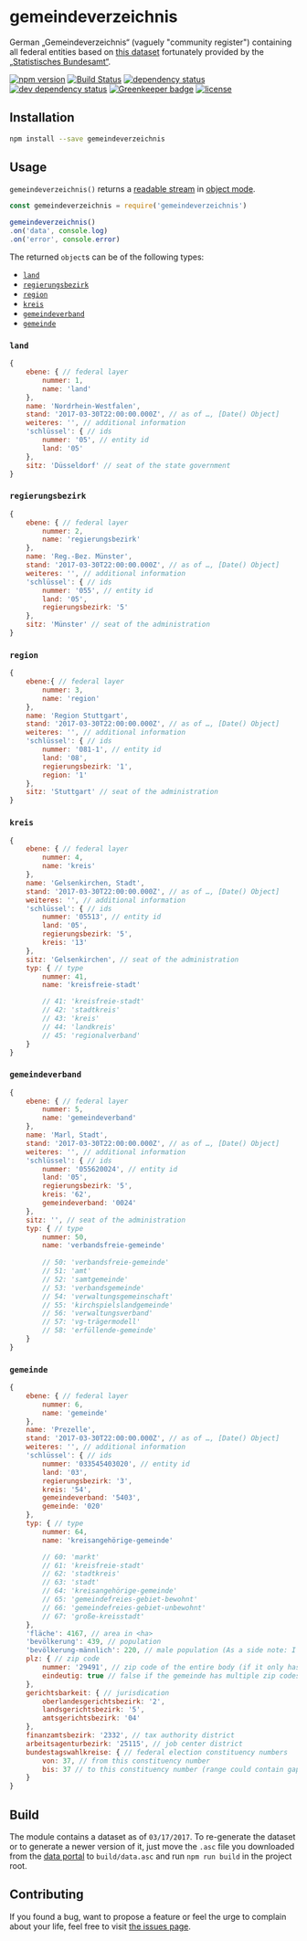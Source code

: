 # gemeindeverzeichnis

German „Gemeindeverzeichnis“ (vaguely "community register") containing all federal entities based on [this dataset](https://www.govdata.de/web/guest/daten/-/details/gv100_quartalsausgabe) fortunately provided by the [„Statistisches Bundesamt“](https://www.destatis.de).

[![npm version](https://img.shields.io/npm/v/gemeindeverzeichnis.svg)](https://www.npmjs.com/package/gemeindeverzeichnis)
[![Build Status](https://travis-ci.org/juliuste/gemeindeverzeichnis.svg?branch=master)](https://travis-ci.org/juliuste/gemeindeverzeichnis)
[![dependency status](https://img.shields.io/david/juliuste/gemeindeverzeichnis.svg)](https://david-dm.org/juliuste/gemeindeverzeichnis)
[![dev dependency status](https://img.shields.io/david/dev/juliuste/gemeindeverzeichnis.svg)](https://david-dm.org/juliuste/gemeindeverzeichnis#info=devDependencies)
[![Greenkeeper badge](https://badges.greenkeeper.io/juliuste/gemeindeverzeichnis.svg)](https://greenkeeper.io/)
[![license](https://img.shields.io/github/license/juliuste/gemeindeverzeichnis.svg?style=flat)](LICENSE)

## Installation

```bash
npm install --save gemeindeverzeichnis
```

## Usage

`gemeindeverzeichnis()` returns a [readable stream](https://nodejs.org/api/stream.html#stream_class_stream_readable) in [object mode](https://nodejs.org/api/stream.html#stream_object_mode).

```js
const gemeindeverzeichnis = require('gemeindeverzeichnis')

gemeindeverzeichnis()
.on('data', console.log)
.on('error', console.error)
```

The returned `object`s can be of the following types:
- [`land`](#land)
- [`regierungsbezirk`](#regierungsbezirk)
- [`region`](#region)
- [`kreis`](#kreis)
- [`gemeindeverband`](#gemeindeverband)
- [`gemeinde`](#gemeinde)

### `land`

```js
{
	ebene: { // federal layer
		nummer: 1,
		name: 'land'
	},
	name: 'Nordrhein-Westfalen',
	stand: '2017-03-30T22:00:00.000Z', // as of …, [Date() Object]
	weiteres: '', // additional information
	'schlüssel': { // ids
		nummer: '05', // entity id
		land: '05'
	},
	sitz: 'Düsseldorf' // seat of the state government
}
```

### `regierungsbezirk`

```js
{
	ebene: { // federal layer
		nummer: 2,
		name: 'regierungsbezirk'
	},
	name: 'Reg.-Bez. Münster',
	stand: '2017-03-30T22:00:00.000Z', // as of …, [Date() Object]
	weiteres: '', // additional information
	'schlüssel': { // ids
		nummer: '055', // entity id
		land: '05',
		regierungsbezirk: '5'
	},
	sitz: 'Münster' // seat of the administration
}
```

### `region`

```js
{
	ebene:{ // federal layer
		nummer: 3,
		name: 'region'
	},
	name: 'Region Stuttgart',
	stand: '2017-03-30T22:00:00.000Z', // as of …, [Date() Object]
	weiteres: '', // additional information
	'schlüssel': { // ids
		nummer: '081-1', // entity id
	 	land: '08',
	 	regierungsbezirk: '1',
	 	region: '1'
	},
	sitz: 'Stuttgart' // seat of the administration
}
```

### `kreis`

```js
{
	ebene: { // federal layer
		nummer: 4,
		name: 'kreis'
	},
	name: 'Gelsenkirchen, Stadt',
	stand: '2017-03-30T22:00:00.000Z', // as of …, [Date() Object]
	weiteres: '', // additional information
	'schlüssel': { // ids
		nummer: '05513', // entity id
		land: '05',
		regierungsbezirk: '5',
		kreis: '13'
	},
	sitz: 'Gelsenkirchen', // seat of the administration
	typ: { // type
		nummer: 41,
		name: 'kreisfreie-stadt'

		// 41: 'kreisfreie-stadt'
		// 42: 'stadtkreis'
		// 43: 'kreis'
		// 44: 'landkreis'
		// 45: 'regionalverband'
	}
}
```

### `gemeindeverband`

```js
{
	ebene: { // federal layer
		nummer: 5,
		name: 'gemeindeverband'
	},
	name: 'Marl, Stadt',
	stand: '2017-03-30T22:00:00.000Z', // as of …, [Date() Object]
	weiteres: '', // additional information
	'schlüssel': { // ids
		nummer: '055620024', // entity id
		land: '05',
		regierungsbezirk: '5',
		kreis: '62',
		gemeindeverband: '0024'
	},
	sitz: '', // seat of the administration
	typ: { // type
		nummer: 50,
		name: 'verbandsfreie-gemeinde'
		
		// 50: 'verbandsfreie-gemeinde'
		// 51: 'amt'
		// 52: 'samtgemeinde'
		// 53: 'verbandsgemeinde'
		// 54: 'verwaltungsgemeinschaft'
		// 55: 'kirchspielslandgemeinde'
		// 56: 'verwaltungsverband'
		// 57: 'vg-trägermodell'
		// 58: 'erfüllende-gemeinde'
	}
}
```

### `gemeinde`

```js
{
	ebene: { // federal layer
		nummer: 6,
		name: 'gemeinde'
	},
	name: 'Prezelle',
	stand: '2017-03-30T22:00:00.000Z', // as of …, [Date() Object]
	weiteres: '', // additional information
	'schlüssel': { // ids
		nummer: '033545403020', // entity id
		land: '03',
		regierungsbezirk: '3',
		kreis: '54',
		gemeindeverband: '5403',
		gemeinde: '020'
	},
	typ: { // type
		nummer: 64,
		name: 'kreisangehörige-gemeinde'

		// 60: 'markt'
		// 61: 'kreisfreie-stadt'
		// 62: 'stadtkreis'
		// 63: 'stadt'
		// 64: 'kreisangehörige-gemeinde'
		// 65: 'gemeindefreies-gebiet-bewohnt'
		// 66: 'gemeindefreies-gebiet-unbewohnt'
		// 67: 'große-kreisstadt'
	},
	'fläche': 4167, // area in <ha>
	'bevölkerung': 439, // population
	'bevölkerung-männlich': 220, // male population (As a side note: I'm not an anti-feminist, this is just taken from the original dataset which somehow doesn't include female population since it could be derivated by subtracting the male population from the absolute population. This still stinks a bit, though.. fight patriarchy! :D)
	plz: { // zip code
		nummer: '29491', // zip code of the entire body (if it only has one zip code) or the seat of the administration (if it has more than one zip code)
		eindeutig: true // false if the gemeinde has multiple zip codes
	},
	gerichtsbarkeit: { // jurisdication
		oberlandesgerichtsbezirk: '2',
		landsgerichtsbezirk: '5',
		amtsgerichtsbezirk: '04'
	},
	finanzamtsbezirk: '2332', // tax authority district
	arbeitsagenturbezirk: '25115', // job center district
	bundestagswahlkreise: { // federal election constituency numbers
		von: 37, // from this constituency number
		bis: 37 // to this constituency number (range could contain gaps)
	}
}
```

## Build

The module contains a dataset as of `03/17/2017`. To re-generate the dataset or to generate a newer version of it, just move the `.asc` file you downloaded from the [data portal](https://www.govdata.de/web/guest/daten/-/details/gv100_quartalsausgabe) to `build/data.asc` and run `npm run build` in the project root.

## Contributing

If you found a bug, want to propose a feature or feel the urge to complain about your life, feel free to visit [the issues page](https://github.com/juliuste/gemeindeverzeichnis/issues).
